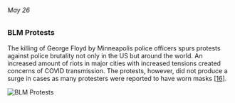 ###### May 26

### BLM Protests

The killing of George Floyd by Minneapolis police officers spurs protests against police brutality not only in the US but around the world. An increased amount of riots in major cities with increased tensions created concerns of COVID transmission. The protests, however, did not produce a surge in cases as many protesters were reported to have worn masks [[16]](https://www.infoplease.com/may-2020-current-events-us-news).  

![BLM Protests](https://images.unsplash.com/photo-1592107732479-07e0728dcbe3?ixlib=rb-1.2.1&ixid=eyJhcHBfaWQiOjEyMDd9&auto=format&fit=crop&w=750&q=80)